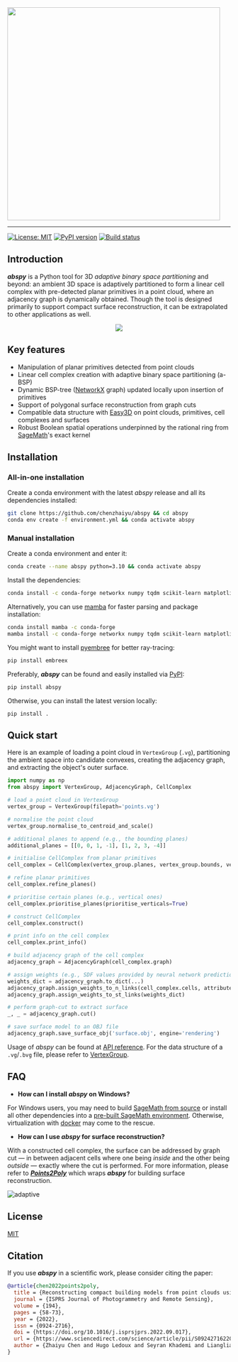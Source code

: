 <img src="https://raw.githubusercontent.com/chenzhaiyu/abspy/main/docs/source/_static/images/logo.png" width="480"/>

-----------
[![License: MIT](https://img.shields.io/badge/License-MIT-yellow.svg)](https://opensource.org/licenses/MIT) [![PyPI version](https://img.shields.io/pypi/v/abspy)](https://pypi.python.org/pypi/abspy/) [![Build status](https://readthedocs.org/projects/abspy/badge/)](https://abspy.readthedocs.io/en/latest/)

## Introduction

***abspy*** is a Python tool for 3D *adaptive binary space partitioning* and beyond: an ambient 3D space is adaptively partitioned to form a linear cell complex with pre-detected planar primitives in a point cloud, where an adjacency graph is dynamically obtained. Though the tool is designed primarily to support compact surface reconstruction, it can be extrapolated to other applications as well.

<div align="center" width="480">
  <img src="https://raw.githubusercontent.com/chenzhaiyu/abspy/main/docs/source/_static/images/animation.gif"><br>
</div>

## Key features

* Manipulation of planar primitives detected from point clouds
* Linear cell complex creation with adaptive binary space partitioning (a-BSP)
* Dynamic BSP-tree ([NetworkX](https://networkx.org/) graph) updated locally upon insertion of primitives
* Support of polygonal surface reconstruction from graph cuts
* Compatible data structure with [Easy3D](https://github.com/LiangliangNan/Easy3D) on point clouds, primitives, cell complexes and surfaces
* Robust Boolean spatial operations underpinned by the rational ring from [SageMath](https://www.sagemath.org/)'s exact kernel

## Installation

### All-in-one installation

Create a conda environment with the latest *abspy* release and all its dependencies installed:

```bash
git clone https://github.com/chenzhaiyu/abspy && cd abspy
conda env create -f environment.yml && conda activate abspy
```

### Manual installation

Create a conda environment and enter it: 

```bash
conda create --name abspy python=3.10 && conda activate abspy
```

Install the dependencies:

```bash
conda install -c conda-forge networkx numpy tqdm scikit-learn matplotlib colorlog scipy trimesh rtree pyglet sage=10.0 
```

Alternatively, you can use [mamba](https://github.com/mamba-org/mamba) for faster parsing and package installation:

```bash
conda install mamba -c conda-forge
mamba install -c conda-forge networkx numpy tqdm scikit-learn matplotlib colorlog scipy trimesh rtree pyglet sage=10.0 
```

You might want to install [pyembree](https://github.com/trimesh/embreex) for better ray-tracing:

```bash
pip install embreex
```

Preferably, ***abspy*** can be found and easily installed via [PyPI](https://pypi.org/project/abspy/):

```bash
pip install abspy
```

Otherwise, you can install the latest version locally:

```
pip install .
```

## Quick start

Here is an example of loading a point cloud in `VertexGroup` (`.vg`), partitioning the ambient space into candidate convexes, creating the adjacency graph, and extracting the object's outer surface.

```python
import numpy as np
from abspy import VertexGroup, AdjacencyGraph, CellComplex

# load a point cloud in VertexGroup 
vertex_group = VertexGroup(filepath='points.vg')

# normalise the point cloud
vertex_group.normalise_to_centroid_and_scale()

# additional planes to append (e.g., the bounding planes)
additional_planes = [[0, 0, 1, -1], [1, 2, 3, -4]]

# initialise CellComplex from planar primitives
cell_complex = CellComplex(vertex_group.planes, vertex_group.bounds, vertex_group.points_grouped, build_graph=True, additional_planes=additional_planes)

# refine planar primitives
cell_complex.refine_planes()

# prioritise certain planes (e.g., vertical ones)
cell_complex.prioritise_planes(prioritise_verticals=True)

# construct CellComplex 
cell_complex.construct()

# print info on the cell complex
cell_complex.print_info()

# build adjacency graph of the cell complex
adjacency_graph = AdjacencyGraph(cell_complex.graph)

# assign weights (e.g., SDF values provided by neural network prediction) to graph 
weights_dict = adjacency_graph.to_dict(...)
adjacency_graph.assign_weights_to_n_links(cell_complex.cells, attribute='area_overlap', factor=0.001, cache_interfaces=True)
adjacency_graph.assign_weights_to_st_links(weights_dict)

# perform graph-cut to extract surface
_, _ = adjacency_graph.cut()

# save surface model to an OBJ file
adjacency_graph.save_surface_obj('surface.obj', engine='rendering')
```

Usage of *abspy* can be found at [API reference](https://abspy.readthedocs.io/en/latest/api.html). For the data structure of a `.vg`/`.bvg` file, please refer to [VertexGroup](https://abspy.readthedocs.io/en/latest/vertexgroup.html).


## FAQ

* **How can I install *abspy* on Windows?**

For Windows users, you may need to build [SageMath from source](https://doc.sagemath.org/html/en/installation/source.html) or install all other dependencies into a [pre-built SageMath environment](https://doc.sagemath.org/html/en/installation/binary.html). Otherwise, virtualization with [docker](https://www.docker.com/) may come to the rescue.

* **How can I use *abspy* for surface reconstruction?**

With a constructed cell complex, the surface can be addressed by graph cut &mdash; in between adjacent cells where one being *inside* and the other being *outside* &mdash; exactly where the cut is performed. For more information, please refer to ***[Points2Poly](https://github.com/chenzhaiyu/points2poly)*** which wraps ***abspy*** for building surface reconstruction.

![adaptive](https://raw.githubusercontent.com/chenzhaiyu/abspy/main/docs/source/_static/images/surface.png)


## License

[MIT](https://raw.githubusercontent.com/chenzhaiyu/abspy/main/LICENSE)

## Citation

If you use ***abspy*** in a scientific work, please consider citing the paper:

```bibtex
@article{chen2022points2poly,
  title = {Reconstructing compact building models from point clouds using deep implicit fields},
  journal = {ISPRS Journal of Photogrammetry and Remote Sensing},
  volume = {194},
  pages = {58-73},
  year = {2022},
  issn = {0924-2716},
  doi = {https://doi.org/10.1016/j.isprsjprs.2022.09.017},
  url = {https://www.sciencedirect.com/science/article/pii/S0924271622002611},
  author = {Zhaiyu Chen and Hugo Ledoux and Seyran Khademi and Liangliang Nan}
}
```
